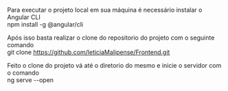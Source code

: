 Para executar o projeto local em sua máquina é necessário instalar o Angular CLI<br/>
npm install -g @angular/cli

Após isso basta realizar o clone do repositorio do projeto com o seguinte comando<br/>
git clone https://github.com/leticiaMalipense/Frontend.git

Feito o clone do projeto vá até o diretorio do mesmo e inicie o servidor com o comando<br/>
ng serve --open
